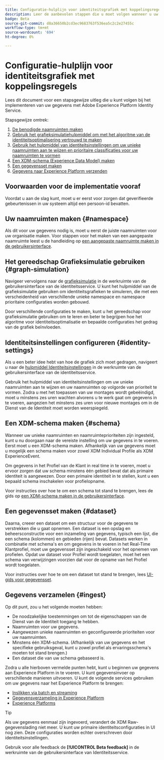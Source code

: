 ```yaml
---
title: Configuratie-hulplijn voor identiteitsgrafiek met koppelingsregels
description: Leer de aanbevolen stappen die u moet volgen wanneer u uw gegevens implementeert met configuraties van regels voor identiteitsgrafieken.
badge: Beta
source-git-commit: d8a36650b2cd3ec9683763f536ea5c2c2e27455c
workflow-type: tm+mt
source-wordcount: '694'
ht-degree: 0%

---
```


# Configuratie-hulplijn voor identiteitsgrafiek met koppelingsregels

Lees dit document voor een stapsgewijze uitleg die u kunt volgen bij het implementeren van uw gegevens met Adobe Experience Platform Identity Service.

Stapsgewijze omtrek:

1. [De benodigde naamruimten maken](#namespace)
2. [Gebruik het grafieksimulatiehulpmiddel om met het algoritme van de identiteitsoptimalisering vertrouwd te maken](#graph-simulation)
3. [Gebruik het hulpmiddel van identiteitsinstellingen om uw unieke naamruimten aan te wijzen en prioritaire classificaties voor uw naamruimten te vormen](#identity-settings)
4. [Een XDM-schema (Experience Data Model) maken](#schema)
5. [Een gegevensset maken](#dataset)
6. [Gegevens naar Experience Platform verzenden](#ingest)

## Voorwaarden voor de implementatie vooraf

Voordat u aan de slag kunt, moet u er eerst voor zorgen dat geverifieerde gebeurtenissen in uw systeem altijd een persoon-id bevatten.

<!-- ## Set permissions {#set-permissions}

The first step in the implementation process for Identity Service is to ensure that your Experience Platform account is added to a role that is provisioned with the necessary permissions. Your administrator can configure permissions for your account by navigating to the Permissions UI in Adobe Experience Cloud. From there, your account must be added to a role with the following permissions:

* manage-identity-settings
* view-identity-dashboard
* view-identity-simulation

For more information on permissions, read the [permissions guide](../../access-control/abac/ui/permissions.md). -->

## Uw naamruimten maken {#namespace}

Als dit voor uw gegevens nodig is, moet u eerst de juiste naamruimten voor uw organisatie maken. Voor stappen voor het maken van een aangepaste naamruimte leest u de handleiding op [een aangepaste naamruimte maken in de gebruikersinterface](../features/namespaces.md#create-custom-namespaces).

## Het gereedschap Grafieksimulatie gebruiken {#graph-simulation}

Navigeer vervolgens naar de [grafieksimulatie](./graph-simulation.md) in de werkruimte van de gebruikersinterface van de identiteitsservice. U kunt het hulpmiddel van de grafieksimulatie gebruiken om identiteitsgrafieken te simuleren, die met een verscheidenheid van verschillende unieke namespace en namespace prioritaire configuraties worden gebouwd.

Door verschillende configuraties te maken, kunt u het gereedschap voor grafieksimulatie gebruiken om te leren en beter te begrijpen hoe het algoritme voor identiteitsoptimalisatie en bepaalde configuraties het gedrag van de grafiek beïnvloeden.

## Identiteitsinstellingen configureren {#identity-settings}

Als u een beter idee hebt van hoe de grafiek zich moet gedragen, navigeert u naar de [hulpmiddel Identiteitsinstellingen](./identity-settings-ui.md) in de werkruimte van de gebruikersinterface van de identiteitsservice.

Gebruik het hulpmiddel van identiteitsinstellingen om uw unieke naamruimten aan te wijzen en uw naamruimten op volgorde van prioriteit te vormen. Zodra u met het toepassen van uw montages wordt gebeëindigd, moet u minstens zes uren wachten alvorens u te werk gaat om gegevens in te voeren, aangezien het minstens zes uren voor nieuwe montages om in de Dienst van de Identiteit moet worden weerspiegeld.

## Een XDM-schema maken {#schema}

Wanneer uw unieke naamruimten en naamruimteprioriteiten zijn ingesteld, kunt u nu doorgaan naar de vereiste instelling om uw gegevens in te voeren. Eerst moet u een XDM-schema maken. Afhankelijk van uw gegevens moet u mogelijk een schema maken voor zowel XDM Individual Profile als XDM ExperienceEvent.

Om gegevens in het Profiel van de Klant in real time in te voeren, moet u ervoor zorgen dat uw schema minstens één gebied bevat dat als primaire identiteit is aangewezen. Door een primaire identiteit in te stellen, kunt u een bepaald schema inschakelen voor profielopname.

Voor instructies over hoe te om een schema tot stand te brengen, lees de gids op [een XDM-schema maken in de gebruikersinterface](../../xdm/tutorials/create-schema-ui.md).

## Een gegevensset maken {#dataset}

Daarna, creeer een dataset om een structuur voor de gegevens te verstrekken die u gaat opnemen. Een dataset is een opslag en beheersconstructie voor een inzameling van gegevens, typisch een lijst, die een schema (kolommen) en gebieden (rijen) bevat. Datasets werken in combinatie met schema&#39;s en om gegevens in te voeren in het Real-Time Klantprofiel, moet uw gegevensset zijn ingeschakeld voor het opnemen van profielen. Opdat uw dataset voor Profiel wordt toegelaten, moet het een schema van verwijzingen voorzien dat voor de opname van het Profiel wordt toegelaten.

Voor instructies over hoe te om een dataset tot stand te brengen, lees [UI-gids voor gegevensset](../../catalog/datasets/user-guide.md).

## Gegevens verzamelen {#ingest}

Op dit punt, zou u het volgende moeten hebben:

* De noodzakelijke toestemmingen om tot de eigenschappen van de Dienst van de Identiteit toegang te hebben.
* Naamruimten voor uw gegevens.
* Aangewezen unieke naamruimten en geconfigureerde prioriteiten voor uw naamruimten.
* Minstens één XDM-schema. (Afhankelijk van uw gegevens en het specifieke gebruiksgeval, kunt u zowel profiel als ervaringsschema&#39;s moeten tot stand brengen.)
* Een dataset die van uw schema gebaseerd is.

Zodra u alle hierboven vermelde punten hebt, kunt u beginnen uw gegevens aan Experience Platform in te voeren. U kunt gegevensinvoer op verschillende manieren uitvoeren. U kunt de volgende services gebruiken om uw gegevens naar het Experience Platform te brengen:

* [Inslikken via batch en streaming](../../ingestion/home.md)
* [Gegevensverzameling in Experience Platform](../../collection/home.md)
* [Experience Platforms](../../sources/home.md)

>[!TIP]
>
>Als uw gegevens eenmaal zijn ingevoerd, verandert de XDM Raw-gegevenslading niet meer. U kunt uw primaire identiteitsconfiguraties in UI nog zien. Deze configuraties worden echter overschreven door identiteitsinstellingen.

Gebruik voor alle feedback de **[!UICONTROL Beta feedback]** in de werkruimte van de gebruikersinterface van Identiteitsservice.
